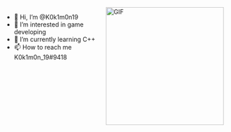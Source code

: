 
<img align="right" height="270px" alt="GIF" src="https://media.giphy.com/media/qgQUggAC3Pfv687qPC/giphy.gif" />

- 👋 Hi, I’m @K0k1m0n19
- 👀 I’m interested in game developing
- 🌱 I’m currently learning C++
- 📫 How to reach me K0k1m0n_19#9418

<p align="left">
